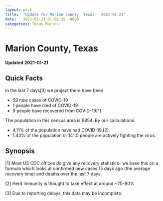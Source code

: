 ```yaml
---
layout: post
title:  "Update for Marion County, Texas - 2021-01-21"
date:   2021-01-21 01:01:29 -0600
categories: Texas,Marion
---
```


# Marion County, Texas
#### Updated 2021-01-21

## Quick Facts

In the last 7 days[3] we project there have been
- *59* new cases of COVID-19
- *1* people have died of COVID-19
- *9* people have recovered from COVID-19[1]

The population in this census area is 9854. By our calculations:
- 4.11% of the population have had COVID-19.[2]
- 1.43% of the population or 141.0 people are actively fighting the virus.

## Synopsis




[1] Most US CDC offices do give any recovery statistics- we base this on a formula which looks at confirmed new cases
15 days ago (the average recovery time) and deaths over the last 7 days.

[2] Herd Immunity is thought to take effect at around ~70-80%

[3] Due to reporting delays, this data may be incomplete.
 
    